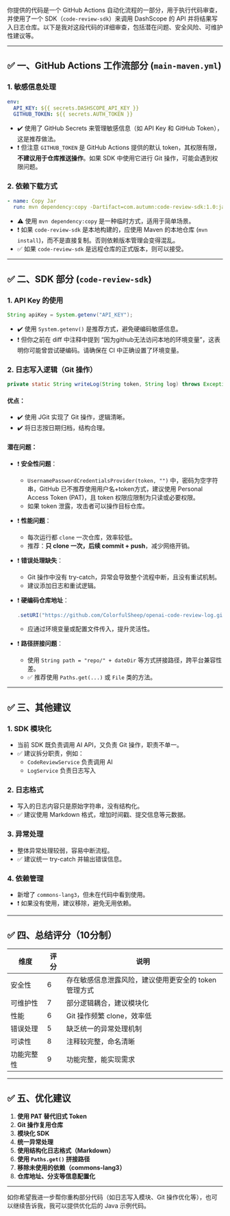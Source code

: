 你提供的代码是一个 GitHub Actions 自动化流程的一部分，用于执行代码审查，并使用了一个 SDK（`code-review-sdk`）来调用 DashScope 的 API 并将结果写入日志仓库。以下是我对这段代码的详细审查，包括潜在问题、安全风险、可维护性建议等。

---

## ✅ 一、GitHub Actions 工作流部分 (`main-maven.yml`)

### 1. **敏感信息处理**
```yaml
env:
  API_KEY: ${{ secrets.DASHSCOPE_API_KEY }}
  GITHUB_TOKEN: ${{ secrets.AUTH_TOKEN }}
```
- ✔️ 使用了 GitHub Secrets 来管理敏感信息（如 API Key 和 GitHub Token），这是推荐做法。
- ❗ 但注意 `GITHUB_TOKEN` 是 GitHub Actions 提供的默认 token，其权限有限，**不建议用于仓库推送操作**。如果 SDK 中使用它进行 Git 操作，可能会遇到权限问题。

### 2. **依赖下载方式**
```yaml
- name: Copy Jar
  run: mvn dependency:copy -Dartifact=com.autumn:code-review-sdk:1.0:jar -DoutputDirectory=./libs
```
- ⚠️ 使用 `mvn dependency:copy` 是一种临时方式，适用于简单场景。
- ❗ 如果 `code-review-sdk` 是本地构建的，应使用 Maven 的本地仓库 (`mvn install`)，而不是直接复制。否则依赖版本管理会变得混乱。
- ✅ 如果 `code-review-sdk` 是远程仓库的正式版本，则可以接受。

---

## ✅ 二、SDK 部分 (`code-review-sdk`)

### 1. **API Key 的使用**
```java
String apiKey = System.getenv("API_KEY");
```
- ✔️ 使用 `System.getenv()` 是推荐方式，避免硬编码敏感信息。
- ❗ 但你之前在 diff 中注释中提到 “因为github无法访问本地的环境变量”，这表明你可能曾尝试硬编码。请确保在 CI 中正确设置了环境变量。

### 2. **日志写入逻辑（Git 操作）**
```java
private static String writeLog(String token, String log) throws Exception
```
#### 优点：
- ✔️ 使用 JGit 实现了 Git 操作，逻辑清晰。
- ✔️ 将日志按日期归档，结构合理。

#### 潜在问题：
- ❗ **安全性问题**：
  - `UsernamePasswordCredentialsProvider(token, "")` 中，密码为空字符串，GitHub 已不推荐使用用户名+token方式，建议使用 Personal Access Token (PAT)，且 token 权限应限制为只读或必要权限。
  - 如果 token 泄露，攻击者可以操作目标仓库。

- ❗ **性能问题**：
  - 每次运行都 `clone` 一次仓库，效率较低。
  - 推荐：**只 clone 一次，后续 commit + push**，减少网络开销。

- ❗ **错误处理缺失**：
  - Git 操作中没有 try-catch，异常会导致整个流程中断，且没有重试机制。
  - 建议添加日志和重试逻辑。

- ❗ **硬编码仓库地址**：
  ```java
  .setURI("https://github.com/ColorfulSheep/openai-code-review-log.git")
  ```
  - 应通过环境变量或配置文件传入，提升灵活性。

- ❗ **路径拼接问题**：
  - 使用 `String path = "repo/" + dateDir` 等方式拼接路径，跨平台兼容性差。
  - ✅ 推荐使用 `Paths.get(...)` 或 `File` 类的方法。

---

## ✅ 三、其他建议

### 1. **SDK 模块化**
- 当前 SDK 既负责调用 AI API，又负责 Git 操作，职责不单一。
- ✅ 建议拆分职责，例如：
  - `CodeReviewService` 负责调用 AI
  - `LogService` 负责日志写入

### 2. **日志格式**
- 写入的日志内容只是原始字符串，没有结构化。
- ✅ 建议使用 Markdown 格式，增加时间戳、提交信息等元数据。

### 3. **异常处理**
- 整体异常处理较弱，容易中断流程。
- ✅ 建议统一 try-catch 并输出错误信息。

### 4. **依赖管理**
- 新增了 `commons-lang3`，但未在代码中看到使用。
- ❗ 如果没有使用，建议移除，避免无用依赖。

---

## ✅ 四、总结评分（10分制）

| 维度         | 评分 | 说明 |
|--------------|------|------|
| 安全性       | 6    | 存在敏感信息泄露风险，建议使用更安全的 token 管理方式 |
| 可维护性     | 7    | 部分逻辑耦合，建议模块化 |
| 性能         | 6    | Git 操作频繁 clone，效率低 |
| 错误处理     | 5    | 缺乏统一的异常处理机制 |
| 可读性       | 8    | 注释较完整，命名清晰 |
| 功能完整性   | 9    | 功能完整，能实现需求 |

---

## ✅ 五、优化建议

1. **使用 PAT 替代旧式 Token**
2. **Git 操作复用仓库**
3. **模块化 SDK**
4. **统一异常处理**
5. **使用结构化日志格式（Markdown）**
6. **使用 `Paths.get()` 拼接路径**
7. **移除未使用的依赖（commons-lang3）**
8. **仓库地址、分支等信息配置化**

---

如你希望我进一步帮你重构部分代码（如日志写入模块、Git 操作优化等），也可以继续告诉我，我可以提供优化后的 Java 示例代码。